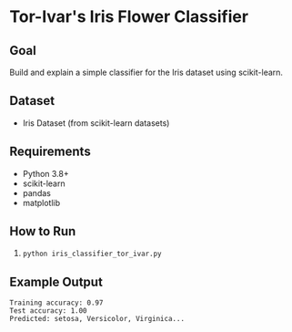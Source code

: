 # Tor-Ivar's Iris Flower Classifier

## Goal
Build and explain a simple classifier for the Iris dataset using scikit-learn.

## Dataset
- Iris Dataset (from scikit-learn datasets)

## Requirements
- Python 3.8+
- scikit-learn
- pandas
- matplotlib

## How to Run
1. `python iris_classifier_tor_ivar.py`

## Example Output
```
Training accuracy: 0.97
Test accuracy: 1.00
Predicted: setosa, Versicolor, Virginica...
```
